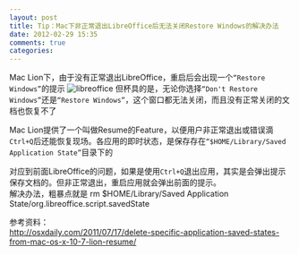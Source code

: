 ```yaml
---
layout: post
title: Tip：Mac下非正常退出LibreOffice后无法关闭Restore Windows的解决办法
date: 2012-02-29 15:35
comments: true
categories: 
---
```

Mac Lion下，由于没有正常退出LibreOffice，重启后会出现一个`“Restore Windows”`的提示
![libreoffice](/images/libre-office-restore-windows.png)
但杯具的是，无论你选择`“Don't Restore Windows”`还是`“Restore Windows”`，这个窗口都无法关闭，而且没有正常关闭的文档也恢复不了

Mac Lion提供了一个叫做Resume的Feature，以便用户非正常退出或错误滴`Ctrl+Q`后还能恢复现场。各应用的即时状态，是保存存在`“$HOME/Library/Saved Application State”`目录下的

对应到前面LibreOffice的问题，如果是使用`Ctrl+Q`退出应用，其实是会弹出提示保存文档的。但非正常退出，重启应用就会弹出前面的提示。<br>
解决办法，粗暴点就是
	rm $HOME/Library/Saved Application State/org.libreoffice.script.savedState


参考资料：<br>
<http://osxdaily.com/2011/07/17/delete-specific-application-saved-states-from-mac-os-x-10-7-lion-resume/>